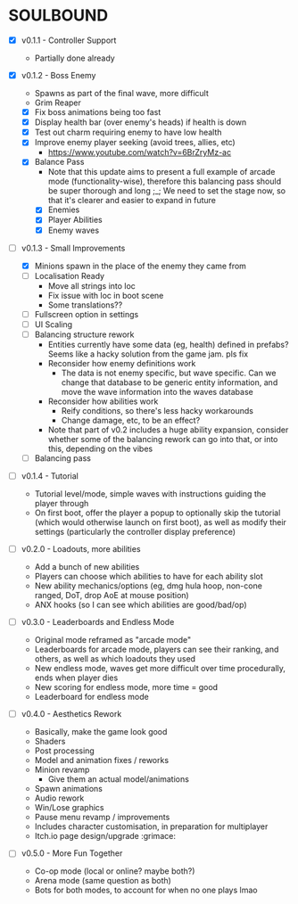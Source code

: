 ﻿# SOULBOUND

- [X] v0.1.1 - Controller Support
  - Partially done already
- [X] v0.1.2 - Boss Enemy
  - Spawns as part of the final wave, more difficult
  - Grim Reaper
  - [X] Fix boss animations being too fast
  - [X] Display health bar (over enemy's heads) if health is down
  - [X] Test out charm requiring enemy to have low health
  - [X] Improve enemy player seeking (avoid trees, allies, etc)
    - https://www.youtube.com/watch?v=6BrZryMz-ac
  - [X] Balance Pass
    - Note that this update aims to present a full example of arcade mode (functionality-wise), therefore this balancing pass should be super thorough and long ;_; We need to set the stage now, so that it's clearer and easier to expand in future
    - [X] Enemies
    - [X] Player Abilities
    - [X] Enemy waves
- [ ] v0.1.3 - Small Improvements
  - [X] Minions spawn in the place of the enemy they came from
  - [ ] Localisation Ready
    - Move all strings into loc
    - Fix issue with loc in boot scene
    - Some translations??
  - [ ] Fullscreen option in settings
  - [ ] UI Scaling
  - [ ] Balancing structure rework
    - Entities currently have some data (eg, health) defined in prefabs? Seems like a hacky solution from the game jam. pls fix
    - Reconsider how enemy definitions work
      - The data is not enemy specific, but wave specific. Can we change that database to be generic entity information, and move the wave information into the waves database
    - Reconsider how abilities work
      - Reify conditions, so there's less hacky workarounds
      - Change damage, etc,  to be an effect?
    - Note that part of v0.2 includes a huge ability expansion, consider whether some of the balancing rework can go into that, or into this, depending on the vibes
  - [ ] Balancing pass
- [ ] v0.1.4 - Tutorial
  - Tutorial level/mode, simple waves with instructions guiding the player through
  - On first boot, offer the player a popup to optionally skip the tutorial (which would otherwise launch on first boot), as well as modify their settings (particularly the controller display preference)

- [ ] v0.2.0 - Loadouts, more abilities
  - Add a bunch of new abilities
  - Players can choose which abilities to have for each ability slot
  - New ability mechanics/options (eg, dmg hula hoop, non-cone ranged, DoT, drop AoE at mouse position)
  - ANX hooks (so I can see which abilities are good/bad/op)

- [ ] v0.3.0 - Leaderboards and Endless Mode
  - Original mode reframed as "arcade mode"
  - Leaderboards for arcade mode, players can see their ranking, and others, as well as which loadouts they used
  - New endless mode, waves get more difficult over time procedurally, ends when player dies
  - New scoring for endless mode, more time = good
  - Leaderboard for endless mode

- [ ] v0.4.0 - Aesthetics Rework
  - Basically, make the game look good
  - Shaders
  - Post processing
  - Model and animation fixes / reworks
  - Minion revamp
    - Give them an actual model/animations
  - Spawn animations
  - Audio rework
  - Win/Lose graphics
  - Pause menu revamp / improvements
  - Includes character customisation, in preparation for multiplayer
  - Itch.io page design/upgrade :grimace:

- [ ] v0.5.0 - More Fun Together
  - Co-op mode (local or online? maybe both?)
  - Arena mode (same question as both)
  - Bots for both modes, to account for when no one plays lmao
